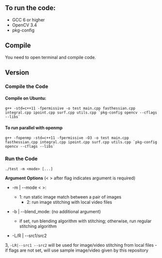 ## To run the code:
* GCC 6 or higher
* OpenCV 3.4
* pkg-config

## Compile
You need to open terminal and compile code.


## Version
### Compile the Code
#### Compile on Ubuntu:
```
g++ -std=c++11 -fpermissive -o test main.cpp fasthessian.cpp integral.cpp ipoint.cpp surf.cpp utils.cpp `pkg-config opencv --cflags --libs`
```

#### To run parallel with openmp
```
g++ -fopenmp -std=c++11 -fpermissive -O3 -o test main.cpp fasthessian.cpp integral.cpp ipoint.cpp surf.cpp utils.cpp `pkg-config opencv --cflags --libs`

```

### Run the Code

``./test -m <mode> [...]``

**Argument Options** (< > after flag indicates argument is required)

- -m | --mode < >: 

	- 1: run static image match between a pair of images
    	- 2: run image stitching with local video files

- -b | --blend_mode: (no additional argument)
         
	- if set, run blending algorithm with stitching; otherwise, run regular stitching algorithm


- -L/R | --src1/src2 <path>
         
 3, `-LR|--src1 --src2` will be used for image/video stitching from local files
	- if flags are not set, will use sample image/video given by this repository


